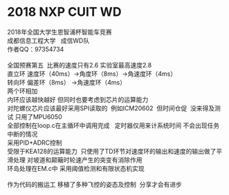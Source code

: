 # 2018 NXP CUIT WD
<div>2018年全国大学生恩智浦杯智能车竞赛</div><div>成都信息工程大学 &nbsp; 成信WD队</div><div>作者QQ：97354734</div><div><br></div><div>全国预赛第五 &nbsp;比赛的速度只有2.6 实验室最高速度2.8</div><div>直立环 速度环（40ms）-&gt;角度环（8ms）-&gt;角速度环（4ms）&nbsp;</div><div>转向环 偏差环（8ms） -&gt;角速度环（4ms）</div><div>两个环相加</div><div>内环应该越快越好 但同时也要考虑到芯片的运算能力</div><div>对陀螺仪芯片应该最好采用SPI读取的 &nbsp;例如ICM20602 &nbsp;但时间仓促 &nbsp;没来得及测试 只用了MPU6050</div><div>全部控制在loop.c在主循环中调用完成 &nbsp; 定时器仅用来计系统时间 不会出现任务中断的情况</div><div>采用PID+ADRC控制</div><div>受限于KEA128的运算能力 &nbsp;只使用了TD环节对速度环的输出和速度的输出做了平滑处理 对坡道和颠簸时轮速产生的突变有消除作用&nbsp;</div><div>环岛处理在EM.c中 采用阈值检测和有限状态机实现</div><div><br></div><div>作为代码的搬运工 移植了多种飞控的姿态及控制 &nbsp;分享才会有进步</div><div><br></div>
